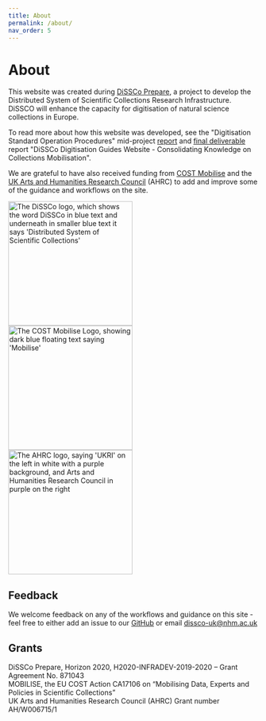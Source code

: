 ```yaml
---
title: About
permalink: /about/
nav_order: 5
---
```


# About

This website was created during [DiSSCo Prepare](https://www.dissco.eu/dissco-prepare/), a project to develop the Distributed System of Scientific Collections Research Infrastructure. DiSSCO will enhance the capacity for digitisation of natural science collections in Europe.

To read more about how this website was developed, see the "Digitisation Standard Operation Procedures" mid-project [report](https://know.dissco.eu/handle/item/412) and [final deliverable](https://know.dissco.eu/handle/item/510) report "DiSSCo Digitisation Guides Website - Consolidating Knowledge on Collections Mobilisation".

We are grateful to have also received funding from [COST Mobilise](https://www.mobilise-action.eu/) and the [UK Arts and Humanities Research Council](https://www.ukri.org/councils/ahrc/) (AHRC) to add and improve some of the guidance and workflows on the site.

<img src="/images/Logos/DiSSCo.svg" alt="The DiSSCo logo, which shows the word DiSSCo in blue text and underneath in smaller blue text it says 'Distributed System of Scientific Collections'" width="250;" style="margin-right:30px">
<img src="/images/Logos/Mobilise.png" alt="The COST Mobilise Logo, showing dark blue floating text saying 'Mobilise'" width="250;" style="margin-right:30px">
<img src="/images/Logos/AHRC.png" alt="The AHRC logo, saying 'UKRI' on the left in white with a purple background, and Arts and Humanities Research Council in purple on the right" width="250">

## Feedback

We welcome feedback on any of the workflows and guidance on this site - feel free to either add an issue to our [GitHub](https://github.com/DiSSCo/dissco.github.io/issues) or email [dissco-uk@nhm.ac.uk](mailto:dissco-uk@nhm.ac.uk)

## Grants
DiSSCo Prepare, Horizon 2020, H2020-INFRADEV-2019-2020 – Grant Agreement No. 871043\
MOBILISE, the EU COST Action CA17106 on “Mobilising Data, Experts and Policies in Scientific Collections”\
UK Arts and Humanities Research Council (AHRC) Grant number AH/W006715/1

